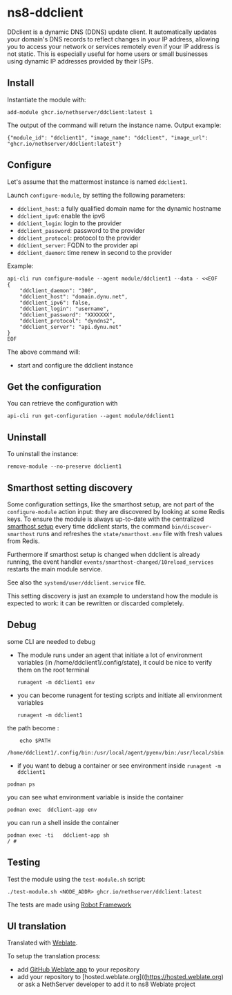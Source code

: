 # ns8-ddclient

DDclient is a dynamic DNS (DDNS) update client. It automatically updates your domain's DNS records to reflect changes in your IP address, 
allowing you to access your network or services remotely even if your IP address is not static. 
This is especially useful for home users or small businesses using dynamic IP addresses provided by their ISPs.

## Install

Instantiate the module with:

    add-module ghcr.io/nethserver/ddclient:latest 1

The output of the command will return the instance name.
Output example:

    {"module_id": "ddclient1", "image_name": "ddclient", "image_url": "ghcr.io/nethserver/ddclient:latest"}

## Configure

Let's assume that the mattermost instance is named `ddclient1`.

Launch `configure-module`, by setting the following parameters:
- `ddclient_host`: a fully qualified domain name for the dynamic hostname
- `ddclient_ipv6`: enable the ipv6
- `ddclient_login`: login to the provider
- `ddclient_password`: password to the provider
- `ddclient_protocol`: protocol to the provider
- `ddclient_server`: FQDN to the provider api
- `ddclient_daemon`: time renew in second to the provider


Example:

```
api-cli run configure-module --agent module/ddclient1 --data - <<EOF
{
    "ddclient_daemon": "300",
    "ddclient_host": "domain.dynu.net",
    "ddclient_ipv6": false,
    "ddclient_login": "username",
    "ddclient_password": "XXXXXXX",
    "ddclient_protocol": "dyndns2",
    "ddclient_server": "api.dynu.net"
}
EOF
```

The above command will:
- start and configure the ddclient instance

## Get the configuration
You can retrieve the configuration with

```
api-cli run get-configuration --agent module/ddclient1
```

## Uninstall

To uninstall the instance:

    remove-module --no-preserve ddclient1

## Smarthost setting discovery

Some configuration settings, like the smarthost setup, are not part of the
`configure-module` action input: they are discovered by looking at some
Redis keys.  To ensure the module is always up-to-date with the
centralized [smarthost
setup](https://nethserver.github.io/ns8-core/core/smarthost/) every time
ddclient starts, the command `bin/discover-smarthost` runs and refreshes
the `state/smarthost.env` file with fresh values from Redis.

Furthermore if smarthost setup is changed when ddclient is already
running, the event handler `events/smarthost-changed/10reload_services`
restarts the main module service.

See also the `systemd/user/ddclient.service` file.

This setting discovery is just an example to understand how the module is
expected to work: it can be rewritten or discarded completely.

## Debug

some CLI are needed to debug

- The module runs under an agent that initiate a lot of environment variables (in /home/ddclient1/.config/state), it could be nice to verify them
on the root terminal

    `runagent -m ddclient1 env`

- you can become runagent for testing scripts and initiate all environment variables
  
    `runagent -m ddclient1`

 the path become : 
```
    echo $PATH
    /home/ddclient1/.config/bin:/usr/local/agent/pyenv/bin:/usr/local/sbin:/usr/local/bin:/usr/sbin:/usr/bin:/usr/
```

- if you want to debug a container or see environment inside
 `runagent -m ddclient1`

```
podman ps
```

you can see what environment variable is inside the container
```
podman exec  ddclient-app env
```

you can run a shell inside the container

```
podman exec -ti   ddclient-app sh
/ # 
```
## Testing

Test the module using the `test-module.sh` script:


    ./test-module.sh <NODE_ADDR> ghcr.io/nethserver/ddclient:latest

The tests are made using [Robot Framework](https://robotframework.org/)

## UI translation

Translated with [Weblate](https://hosted.weblate.org/projects/ns8/).

To setup the translation process:

- add [GitHub Weblate app](https://docs.weblate.org/en/latest/admin/continuous.html#github-setup) to your repository
- add your repository to [hosted.weblate.org]((https://hosted.weblate.org) or ask a NethServer developer to add it to ns8 Weblate project
